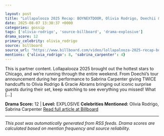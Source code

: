 ```yaml
---

layout: post
title: "Lollapalooza 2025 Recap: BOYNEXTDOOR, Olivia Rodrigo, Doechii & More Heat Up Chicago | All Access | Billboard News"""
date: 2025-08-07 13:38:37 +0000
categories: gossip
tags: ['olivia-rodrigo', 'source-billboard', 'drama-explosive']
drama_score: 12
primary_celebrity: olivia_rodrigo
source: billboard
source_url: "https://www.billboard.com/video/lollapalooza-2025-recap-boynextdoor-more-heat-up-chicago/"""
mentions: {'olivia_rodrigo': 8, 'sabrina_carpenter': 4}
---
```


This is partner content. Lollapalooza 2025 brought out the hottest stars to Chicago, and we’re running through the entire weekend. From Doechii’s tour announcement during her performance to Sabrina Carpenter giving TWICE handcuffs to Olivia Rodrigo & Gracie Abrams bringing out iconic surprise guests during their set, keep watching to see everything you missed! What […]

**Drama Score:** 12 | **Level:** EXPLOSIVE **Celebrities Mentioned:** Olivia Rodrigo, Sabrina Carpenter [Read full article at Billboard](https://www.billboard.com/video/lollapalooza-2025-recap-boynextdoor-more-heat-up-chicago/)

---

*This post was automatically generated from RSS feeds. Drama scores are calculated based on mention frequency and source reliability.*